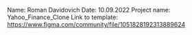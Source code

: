 Name: Roman Davidovich
Date: 10.09.2022
Project name: Yahoo_Finance_Clone
Link to template: https://www.figma.com/community/file/1051828192313889624
